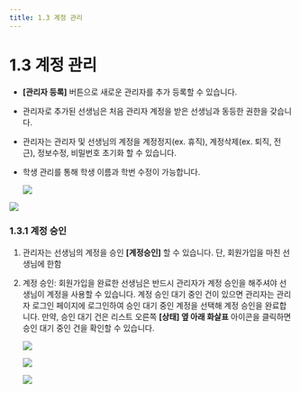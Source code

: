 ```yaml
---
title: 1.3 계정 관리
---
```

# 1.3 계정 관리

* **\[관리자 등록]** 버튼으로 새로운 관리자를 추가 등록할 수 있습니다.
* 관리자로 추가된 선생님은 처음 관리자 계정을 받은 선생님과 동등한 권한을 갖습니다.
* 관리자는 관리자 및 선생님의 계정을 계정정지(ex. 휴직), 계정삭제(ex. 퇴직, 전근), 정보수정, 비밀번호 초기화 할 수 있습니다.
* 학생 관리를 통해 학생 이름과 학번 수정이 가능합니다.

  ![](/img/manager_1-3_01.jpg)

![](/img/manager_1-3_02.jpg)



### 1.3.1 계정 승인

1. 관리자는 선생님의 계정을 승인 **\[계정승인]** 할 수 있습니다. 
   단, 회원가입을 마친 선생님에 한함
2. 계정 승인: 회원가입을 완료한 선생님은 반드시 관리자가 계정 승인을 해주셔야 선생님이 계정을 사용할 수 있습니다. 계정 승인 대기 중인 건이 있으면 관리자는 관리자 로그인 페이지에 로그인하여 승인 대기 중인 계정을 선택해 계정 승인을 완료합니다. 
   만약, 승인 대기 건은 리스트 오른쪽 **\[상태] 옆 아래 화살표** 아이콘을 클릭하면 승인 대기 중인 건을 확인할 수 있습니다.

   ![](/img/manager_1-3-1_01.jpg)

   ![](/img/manager_1-3-1_02.jpg)

   ![](/img/manager_1-3-1_03.jpg)
